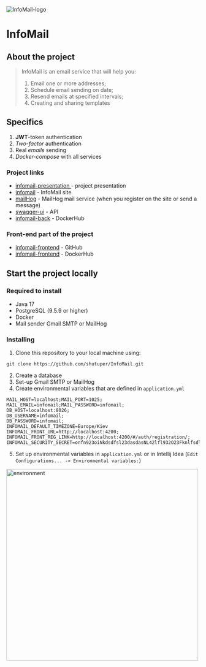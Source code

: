 ![InfoMail-logo](https://imgur.com/EyQPoMx.png)

# InfoMail

## About the project

> InfoMail is an email service that will help you:
> 1) Email one or more addresses;
> 2) Schedule email sending on date;
> 3) Resend emails at specified intervals;
> 4) Creating and sharing templates

## Specifics

1) **JWT**-token authentication
2) _Two-factor_ authentication
3) Real _emails_ sending
4) _Docker-compose_  with all services

### Project links

* [infomail-presentation  ](https://docs.google.com/presentation/d/1b3__UhovdmZHmPkEundb0FxifjXbJPbz/edit?usp=sharing&ouid=100645824107772636818&rtpof=true&sd=true) - project presentation
* [infomail](http://195.250.62.211:8027/) - InfoMail site
* [mailHog](http://195.250.62.211:8026/) - MailHog mail service (when you register on the site or send a message)
* [swagger-ui](http://195.250.62.211:8028/swagger-ui/index.html?configUrl=/api/v1/api-docs/swagger-config) - API
* [infomail-back](https://hub.docker.com/repository/docker/shutuper/infomail-back) - DockerHub

### Front-end part of the project

* [infomail-frontend](https://github.com/Lastzlo/Infomail-frontend) - GitHub
* [infomail-frontend](https://hub.docker.com/repository/docker/shutuper/infomail-front) - DockerHub

## Start the project locally

### Required to install

* Java 17
* PostgreSQL (9.5.9 or higher)
* Docker
* Mail sender Gmail SMTP or MailHog

### Installing

1) Clone this repository to your local machine using:

```shell
git clone https://github.com/shutuper/InfoMail.git
```

2) Create a database
3) Set-up Gmail SMTP or MailHog
4) Create environmental variables that are defined in `application.yml`

```properties
MAIL_HOST=localhost;MAIL_PORT=1025;
MAIL_EMAIL=infomail;MAIL_PASSWORD=infomail;
DB_HOST=localhost:8026;
DB_USERNAME=infomail;
DB_PASSWORD=infomail;
INFOMAIL_DEFAULT_TIMEZONE=Europe/Kiev
INFOMAIL_FRONT_URL=http://localhost:4200;
INFOMAIL_FRONT_REG_LINK=http://localhost:4200/#/auth/registration/;
INFOMAIL_SECURITY_SECRET=onfn923oiNkdsdfsl23dasdasNL42lfl932O23Fknlfsdlsf32f04f
```

5) Set up environmental variables in `application.yml` or in Intellij
   Idea (`Edit Configurations... -> Environmental variables:`)

<img src="https://imgur.com/UQ8yTCn.png" alt="environment" width="500"/>
